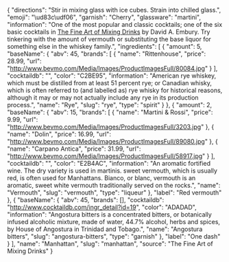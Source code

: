 {
    "directions": "Stir in mixing glass with ice cubes. Strain into chilled glass.",
    "emoji": "\ud83c\udf06",
    "garnish": "Cherry",
    "glassware": "martini",
    "information": "One of the most popular and classic cocktails; one of the six basic cocktails in [The Fine Art of Mixing Drinks](http://www.amazon.com/gp/product/1603111646?ie=UTF8&camp=1789&creativeASIN=1603111646&linkCode=xm2&tag=barback-20) by David A. Embury.  Try tinkering with the amount of vermouth or substituting the base liquor for something else in the whiskey family.",
    "ingredients": [
        {
            "amount": 5,
            "baseName": {
                "abv": 45,
                "brands": [
                    {
                        "name": "Rittenhouse",
                        "price": 28.99,
                        "url": "http://www.bevmo.com/Media/Images/ProductImagesFull/80084.jpg"
                    }
                ],
                "cocktaildb": "",
                "color": "C2BE95",
                "information": "American rye whiskey, which must be distilled from at least 51 percent rye; or Canadian whisky, which is often referred to (and labelled as) rye whisky for historical reasons, although it may or may not actually include any rye in its production process.",
                "name": "Rye",
                "slug": "rye",
                "type": "spirit"
            }
        },
        {
            "amount": 2,
            "baseName": {
                "abv": 15,
                "brands": [
                    {
                        "name": "Martini & Rossi",
                        "price": 9.99,
                        "url": "http://www.bevmo.com/Media/Images/ProductImagesFull/3203.jpg"
                    },
                    {
                        "name": "Dolin",
                        "price": 16.99,
                        "url": "http://www.bevmo.com/Media/Images/ProductImagesFull/89080.jpg"
                    },
                    {
                        "name": "Carpano Antica",
                        "price": 31.99,
                        "url": "http://www.bevmo.com/Media/Images/ProductImagesFull/58917.jpg"
                    }
                ],
                "cocktaildb": "",
                "color": "E2B4AC",
                "information": "An aromatic fortified wine. The dry variety is used in martinis. sweet vermouth, which is usually red, is often used for Manhattans. Bianco, or blanc, vermouth is an aromatic, sweet white vermouth traditionally served on the rocks.",
                "name": "Vermouth",
                "slug": "vermouth",
                "type": "liqueur"
            },
            "label": "Red vermouth"
        },
        {
            "baseName": {
                "abv": 45,
                "brands": [],
                "cocktaildb": "http://www.cocktaildb.com/ingr_detail?id=19",
                "color": "ADADAD",
                "information": "Angostura bitters is a concentrated bitters, or botanically infused alcoholic mixture, made of water, 44.7% alcohol, herbs and spices, by House of Angostura in Trinidad and Tobago.",
                "name": "Angostura bitters",
                "slug": "angostura-bitters",
                "type": "garnish"
            },
            "label": "One dash"
        }
    ],
    "name": "Manhattan",
    "slug": "manhattan",
    "source": "The Fine Art of Mixing Drinks"
}